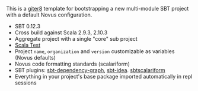 This is a [giter8](https://github.com/n8han/giter8) template for bootstrapping
a new multi-module SBT project with a default Novus configuration.

* SBT 0.12.3
* Cross build against Scala 2.9.3, 2.10.3
* Aggregate project with a single "core" sub project
* [Scala Test](http://www.scalatest.org/)
* Project `name`, `organization` and `version` customizable as variables (Novus defaults)
* Novus code formatting standards (scalariform)
* SBT plugins: [sbt-dependency-graph](https://github.com/jrudolph/sbt-dependency-graph), [sbt-idea](https://github.com/mpeltonen/sbt-idea). [sbtscalariform](https://github.com/typesafehub/sbtscalariform)
* Everything in your project's base package imported automatically in repl sessions
